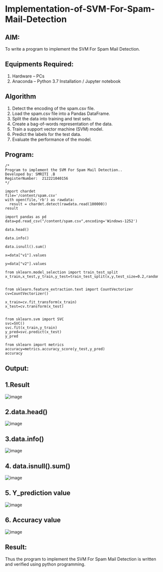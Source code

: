 # Implementation-of-SVM-For-Spam-Mail-Detection

## AIM:
To write a program to implement the SVM For Spam Mail Detection.

## Equipments Required:
1. Hardware – PCs
2. Anaconda – Python 3.7 Installation / Jupyter notebook

## Algorithm
1. Detect the encoding of the spam.csv file.
2. Load the spam.csv file into a Pandas DataFrame.
3. Split the data into training and test sets. 
4. Create a bag-of-words representation of the data.
5. Train a support vector machine (SVM) model.
6. Predict the labels for the test data.
7. Evaluate the performance of the model. 

## Program:
```
/*
Program to implement the SVM For Spam Mail Detection..
Developed by: SMRITI .B 
RegisterNumber:  212221040156
*/
```
```
import chardet
file='/content/spam.csv'
with open(file,'rb') as rawdata:
  result = chardet.detect(rawdata.read(100000))
result

import pandas as pd
data=pd.read_csv("/content/spam.csv",encoding='Windows-1252')

data.head()

data.info()

data.isnull().sum()

x=data["v1"].values

y=data["v2"].values

from sklearn.model_selection import train_test_split
x_train,x_test,y_train,y_test=train_test_split(x,y,test_size=0.2,random_state=0)\


from sklearn.feature_extraction.text import CountVectorizer
cv=CountVectorizer()

x_train=cv.fit_transform(x_train)
x_test=cv.transform(x_test)


from sklearn.svm import SVC
svc=SVC()
svc.fit(x_train,y_train)
y_pred=svc.predict(x_test)
y_pred

from sklearn import metrics
accuracy=metrics.accuracy_score(y_test,y_pred)
accuracy
```

## Output:

## 1.Result
![image](https://github.com/smriti1910/Implementation-of-SVM-For-Spam-Mail-Detection/assets/133334803/a4473fa0-2e99-4ded-bd4f-62cbbd64f2c2)
## 2.data.head()
![image](https://github.com/smriti1910/Implementation-of-SVM-For-Spam-Mail-Detection/assets/133334803/43914470-9267-4491-a533-eeb82cdeb606)
## 3.data.info()
![image](https://github.com/smriti1910/Implementation-of-SVM-For-Spam-Mail-Detection/assets/133334803/47ff2c47-190a-41b8-b5a9-26ca8b01492a)
## 4. data.isnull().sum()
![image](https://github.com/smriti1910/Implementation-of-SVM-For-Spam-Mail-Detection/assets/133334803/14546688-5ee8-47a3-b6a9-62378dca06d1)
## 5.  Y_prediction value
![image](https://github.com/smriti1910/Implementation-of-SVM-For-Spam-Mail-Detection/assets/133334803/71250e21-ea8f-445f-a815-9d17bfd2a659)
## 6. Accuracy value
![image](https://github.com/smriti1910/Implementation-of-SVM-For-Spam-Mail-Detection/assets/133334803/2c252583-8a00-444e-80f5-b171f3cc2e44)




## Result:
Thus the program to implement the SVM For Spam Mail Detection is written and verified using python programming.
